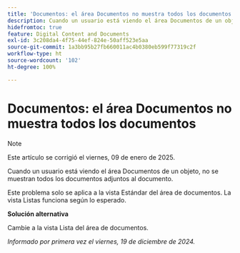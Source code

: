 ```yaml
---
title: 'Documentos: el área Documentos no muestra todos los documentos'
description: Cuando un usuario está viendo el área Documentos de un objeto, no se muestran todos los documentos adjuntos al documento. Hay una solución disponible.
hidefromtoc: true
feature: Digital Content and Documents
exl-id: 3c208da4-4f75-44ef-824e-50aff523e5aa
source-git-commit: 1a3bb95b27fb660011ac4b0380eb599f77319c2f
workflow-type: ht
source-wordcount: '102'
ht-degree: 100%

---
```


# Documentos: el área Documentos no muestra todos los documentos

>[!NOTE]
>
>Este artículo se corrigió el viernes, 09 de enero de 2025.

Cuando un usuario está viendo el área Documentos de un objeto, no se muestran todos los documentos adjuntos al documento.

Este problema solo se aplica a la vista Estándar del área de documentos. La vista Listas funciona según lo esperado.

**Solución alternativa**

Cambie a la vista Lista del área de documentos.

_Informado por primera vez el viernes, 19 de diciembre de 2024._
